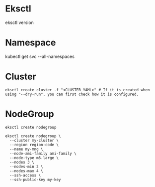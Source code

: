 # Eksctl
eksctl version

# Namespace
kubectl get svc --all-namespaces 

# Cluster
``` eksctl create cluster -f "<CLUSTER_YAML>" # If it is created when using "--dry-run", you can first check how it is configured. ```


# NodeGroup
```eksctl create nodegroup```
```
eksctl create nodegroup \
  --cluster my-cluster \
  --region region-code \
  --name my-mng \
  --node-ami-family ami-family \
  --node-type m5.large \
  --nodes 3 \
  --nodes-min 2 \
  --nodes-max 4 \
  --ssh-access \
  --ssh-public-key my-key
```
